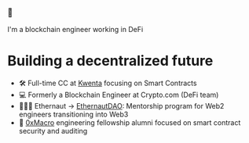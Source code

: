 ### 👋

I'm a blockchain engineer working in DeFi

# Building a decentralized future

- 🛠 Full-time CC at <a href="https://v2.beta.kwenta.io/market/sETH">Kwenta</a> focusing on Smart Contracts
- 💻 Formerly a Blockchain Engineer at Crypto.com (DeFi team)
- 👩🏻‍🚀 Ethernaut -> <a href="https://twitter.com/EthernautDAO">EthernautDAO</a>: Mentorship program for Web2 engineers transitioning into Web3
- 🔎 <a href="https://0xmacro.com/">0xMacro</a> engineering fellowship alumni focused on smart contract security and auditing
